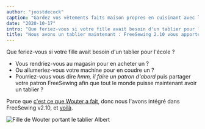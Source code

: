 ```yaml
---
author: "joostdecock"
caption: "Gardez vos vêtements faits maison propres en cuisinant avec le tablier Albert"
date: "2020-10-17"
intro: "Que feriez-vous si votre fille avait besoin d'un tablier pour l'école ?"
title: "Nous avons un tablier maintenant : FreeSewing 2.10 vous apporte Albert, un humble patron de tablier"
---
```



Que feriez-vous si votre fille avait besoin d'un tablier pour l'école ?

 - Vous rendriez-vous au magasin pour en acheter un ?
 - Ou allumeriez-vous votre machine pour en coudre un ?
 - Pourriez-vous vous dire _hmm, il faire un patron d'abord_ puis partager votre patron FreeSewing afin que tout le monde puisse maintenant avoir un tablier ?

Parce que [c'est ce que Wouter a fait](/showcase/albert-by-wouter/), donc nous l'avons intégré dans FreeSewing v2.10, et [voilà](/designs/albert/).

![Fille de Wouter portant le tablier Albert](https://posts.freesewing.org/uploads/albert_08ccbfc95b.jpg)


